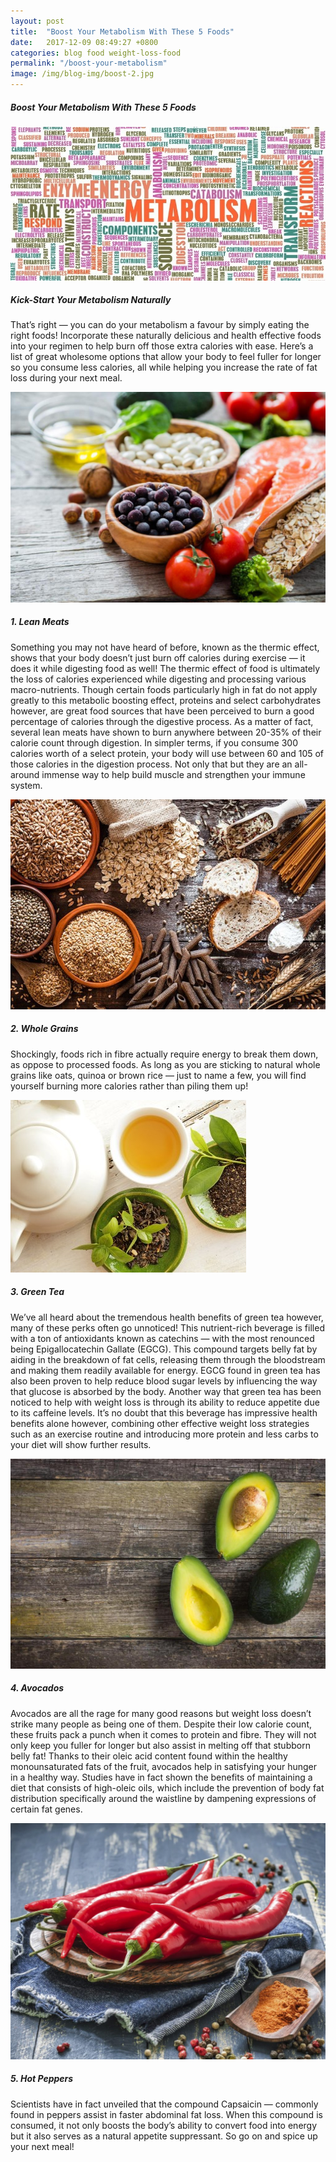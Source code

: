 ```yaml
---
layout: post
title:  "Boost Your Metabolism With These 5 Foods"
date:   2017-12-09 08:49:27 +0800
categories: blog food weight-loss-food
permalink: "/boost-your-metabolism"
image: /img/blog-img/boost-2.jpg
---
```


##### Boost Your Metabolism With These 5 Foods

![image](/img/blog-img/boost-1.jpg "image-1")

##### Kick-Start Your Metabolism Naturally

That’s right — you can do your metabolism a favour by simply eating the right foods! Incorporate these naturally delicious and health effective foods into your regimen to help burn off those extra calories with ease. Here’s a list of great wholesome options that allow your body to feel fuller for longer so you consume less calories, all while helping you increase the rate of fat loss during your next meal.

![image](/img/blog-img/boost-2.jpg "image-1")

##### 1. Lean Meats

Something you may not have heard of before, known as the thermic effect, shows that your body doesn’t just burn off calories during exercise — it does it while digesting food as well! The thermic effect of food is ultimately the loss of calories experienced while digesting and processing various macro-nutrients. Though certain foods particularly high in fat do not apply greatly to this metabolic boosting effect, proteins and select carbohydrates however, are great food sources that have been perceived to burn a good percentage of calories through the digestive process. As a matter of fact, several lean meats have shown to burn anywhere between 20-35% of their calorie count through digestion. In simpler terms, if you consume 300 calories worth of a select protein, your body will use between 60 and 105 of those calories in the digestion process. Not only that but they are an all-around immense way to help build muscle and strengthen your immune system.   

![image](/img/blog-img/boost-3.jpg "image-1")

##### 2. Whole Grains

Shockingly, foods rich in fibre actually require energy to break them down, as oppose to processed foods. As long as you are sticking to natural whole grains like oats, quinoa or brown rice — just to name a few, you will find yourself burning more calories rather than piling them up!

![image](/img/blog-img/boost-4.jpg "image-1")

##### 3. Green Tea

We’ve all heard about the tremendous health benefits of green tea however, many of these perks often go unnoticed! This nutrient-rich beverage is filled with a ton of antioxidants known as catechins — with the most renounced being Epigallocatechin Gallate (EGCG). This compound targets belly fat by aiding in the breakdown of fat cells, releasing them through the bloodstream and making them readily available for energy. EGCG found in green tea has also been proven to help reduce blood sugar levels by influencing the way that glucose is absorbed by the body. Another way that green tea has been noticed to help with weight loss is through its ability to reduce appetite due to its caffeine levels. It’s no doubt that this beverage has impressive health benefits alone however, combining other effective weight loss strategies such as an exercise routine and introducing more protein and less carbs to your diet will show further results.

![image](/img/blog-img/boost-5.jpg "image-1")

##### 4. Avocados

Avocados are all the rage for many good reasons but weight loss doesn’t strike many people as being one of them. Despite their low calorie count, these fruits pack a punch when it comes to protein and fibre. They will not only keep you fuller for longer but also assist in melting off that stubborn belly fat! Thanks to their oleic acid content found within the healthy monounsaturated fats of the fruit, avocados help in satisfying your hunger in a healthy way. Studies have in fact shown the benefits of maintaining a diet that consists of high-oleic oils, which include the prevention of body fat distribution specifically around the waistline by dampening expressions of certain fat genes.

![image](/img/blog-img/boost-6.jpg "image-1")


##### 5. Hot Peppers

Scientists have in fact unveiled that the compound Capsaicin — commonly found in peppers assist in faster abdominal fat loss. When this compound is consumed, it not only boosts the body’s ability to convert food into energy but it also serves as a natural appetite suppressant. So go on and spice up your next meal!
